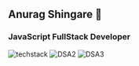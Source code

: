 ## Anurag Shingare 👋
### JavaScript FullStack Developer


![techstack](https://github.com/user-attachments/assets/9bc194d0-73d3-4db9-9868-d35725a61cf5)
![DSA2](https://github.com/user-attachments/assets/365c9c81-3b6f-4e13-84d5-d90293bc1f97)
![DSA3](https://github.com/user-attachments/assets/e88c9e04-66e2-4108-b6e0-0316d5af48a8)

